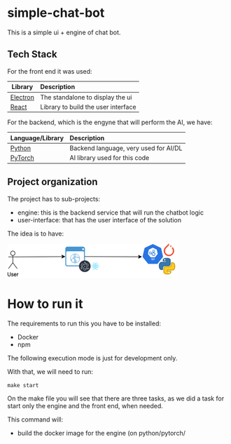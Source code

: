 # simple-chat-bot

This is a simple ui + engine of chat bot.

## Tech Stack

For the front end it was used:

| Library | Description  |
| ---    |:-----|
|[Electron](https://electronjs.org/)| The standalone to display the ui |
|[React](https://es.reactjs.org/)| Library to build the user interface |

For the backend, which is the engyne that will perform the AI, we have:

| Language/Library | Description  |
| ---    |:-----|
|[Python](https://www.python.org/)| Backend language, very used for AI/DL |
|[PyTorch](https://pytorch.org/)| AI library used for this code |

## Project organization

The project has to sub-projects:

- engine: this is the backend service that will run the chatbot logic
- user-interface: that has the user interface of the solution

The idea is to have:

![Simple chatbot diagram](./simple-chatbot.png)

# How to run it

The requirements to run this you have to be installed:

- Docker
- npm

The following execution mode is just for development only.

With that, we will need to run:

```
make start
```

On the make file you will see that there are three tasks, as we did a task for start only the engine and the front end, when needed.

This command will:

- build the docker image for the engine (on python/pytorch/